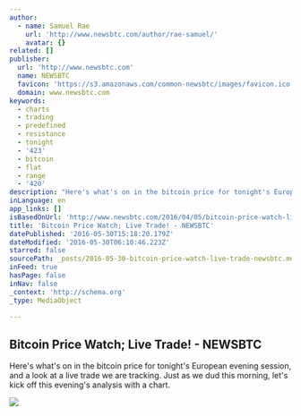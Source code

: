 ```yaml
---
author:
  - name: Samuel Rae
    url: 'http://www.newsbtc.com/author/rae-samuel/'
    avatar: {}
related: []
publisher:
  url: 'http://www.newsbtc.com'
  name: NEWSBTC
  favicon: 'https://s3.amazonaws.com/common-newsbtc/images/favicon.ico'
  domain: www.newsbtc.com
keywords:
  - charts
  - trading
  - predefined
  - resistance
  - tonight
  - '423'
  - bitcoin
  - flat
  - range
  - '420'
description: "Here's what's on in the bitcoin price for tonight's European evening session, and a look at a live trade we are tracking. Just as we dud this morning, let's kick off this evening's analysis with a chart."
inLanguage: en
app_links: []
isBasedOnUrl: 'http://www.newsbtc.com/2016/04/05/bitcoin-price-watch-live-trade-6/'
title: 'Bitcoin Price Watch; Live Trade! - NEWSBTC'
datePublished: '2016-05-30T15:18:20.179Z'
dateModified: '2016-05-30T06:10:46.223Z'
starred: false
sourcePath: _posts/2016-05-30-bitcoin-price-watch-live-trade-newsbtc.md
inFeed: true
hasPage: false
inNav: false
_context: 'http://schema.org'
_type: MediaObject

---
```

<article style=""><h1>Bitcoin Price Watch; Live Trade! - NEWSBTC</h1><p>Here's what's on in the bitcoin price for tonight's European evening session, and a look at a live trade we are tracking. Just as we dud this morning, let's kick off this evening's analysis with a chart.</p><img src="http://s3.amazonaws.com/main-newsbtc-images/2016/04/05160006/Screen-Shot-2016-04-05-at-16.51.39.png" /></article>